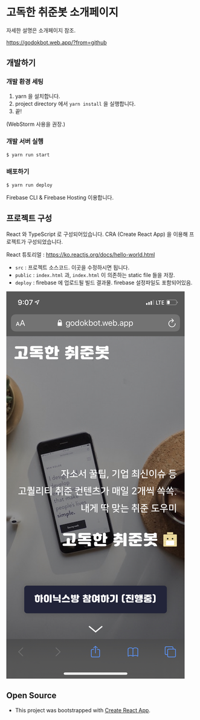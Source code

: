 # 고독한 취준봇 소개페이지 
자세한 설명은 소개페이지 참조.

https://godokbot.web.app/?from=github

## 개발하기 
### 개발 환경 세팅 
1. yarn 을 설치합니다.
2. project directory 에서 `yarn install` 을 실행합니다. 
3. 끝!  

(WebStorm 사용을 권장.)

### 개발 서버 실행
```bash
$ yarn run start
```

### 배포하기
```bash
$ yarn run deploy 
```

Firebase CLI  & Firebase Hosting 이용합니다.


## 프로젝트 구성 

React 와 TypeScript 로 구성되어있습니다. CRA (Create React App) 을 이용해 프로젝트가 구성되었습니다.

React 튜토리얼 :  https://ko.reactjs.org/docs/hello-world.html

- `src` : 프로젝트 소스코드. 이곳을 수정하시면 됩니다.
- `public` : `index.html` 과, `index.html` 이 의존하는 static file 들을 저장. 
- `deploy` : firebase 에 업로드될 빌드 결과물. firebase 설정파일도 포함되어있음.

![readme-image](Readme-img.jpeg)



## Open Source

- This project was bootstrapped with [Create React App](https://github.com/facebook/create-react-app).
